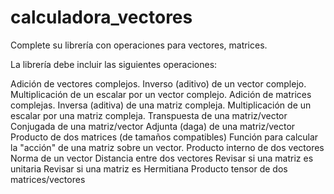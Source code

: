 # calculadora_vectores
Complete su librería con operaciones para vectores, matrices.

La librería debe incluir las siguientes operaciones:

Adición de vectores complejos.
Inverso (aditivo) de un vector complejo.
Multiplicación de un escalar por un vector complejo.
Adición de matrices complejas.
Inversa (aditiva) de una matriz compleja.
Multiplicación de un escalar por una matriz compleja.
Transpuesta de una matriz/vector
Conjugada de una matriz/vector
Adjunta (daga) de una matriz/vector
Producto de dos matrices (de tamaños compatibles)
Función para calcular la "acción" de una matriz sobre un vector.
Producto interno de dos vectores
Norma de un vector
Distancia entre dos vectores
Revisar si una matriz es unitaria
Revisar si una matriz es Hermitiana
Producto tensor de dos matrices/vectores
